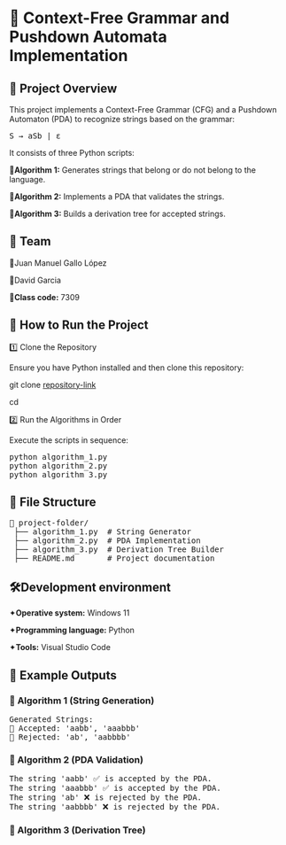 # 📌 Context-Free Grammar and Pushdown Automata Implementation

## 📖 Project Overview

This project implements a Context-Free Grammar (CFG) and a Pushdown Automaton (PDA) to recognize strings based on the grammar:

<pre>
S → aSb | ε
</pre>

It consists of three Python scripts:

🔹**Algorithm 1:** Generates strings that belong or do not belong to the language.

🔹**Algorithm 2:** Implements a PDA that validates the strings.

🔹**Algorithm 3:** Builds a derivation tree for accepted strings.

## 📜 **Team** 

🔹Juan Manuel Gallo López

🔹David Garcia 

🔹**Class code:** 7309


## 🚀 **How to Run the Project** 

1️⃣ Clone the Repository

Ensure you have Python installed and then clone this repository:

 git clone [repository-link](https://github.com/EAFIT-AACS/assigment2-david-garcia-juan-manuel-gallo/edit/main/README.md)
 
 cd <repository-folder>

2️⃣ Run the Algorithms in Order

Execute the scripts in sequence:
<pre>
python algorithm_1.py
python algorithm_2.py
python algorithm_3.py
</pre>

## 📂 **File Structure**
<pre>
📂 project-folder/
 ├── algorithm_1.py  # String Generator
 ├── algorithm_2.py  # PDA Implementation
 ├── algorithm_3.py  # Derivation Tree Builder
 ├── README.md       # Project documentation
</pre>

## 🛠️**Development environment**

   ✦**Operative system:** Windows 11 
   
   ✦**Programming language:** Python 
   
   ✦**Tools:** Visual Studio Code
   
## 📌 **Example Outputs**

### 🎯 **Algorithm 1 (String Generation)**
<pre>
Generated Strings:
🔹 Accepted: 'aabb', 'aaabbb'
🔹 Rejected: 'ab', 'aabbbb'
</pre>

### 🎯 Algorithm 2 (PDA Validation)
<pre>
The string 'aabb' ✅ is accepted by the PDA.
The string 'aaabbb' ✅ is accepted by the PDA.
The string 'ab' ❌ is rejected by the PDA.
The string 'aabbbb' ❌ is rejected by the PDA.
</pre>

### 🎯 Algorithm 3 (Derivation Tree)
<pre>

</pre>



